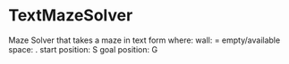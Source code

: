 # TextMazeSolver

Maze Solver that takes a maze in text form where:
  wall:                       =
  empty/available space:      .
  start position:             S
  goal position:              G
